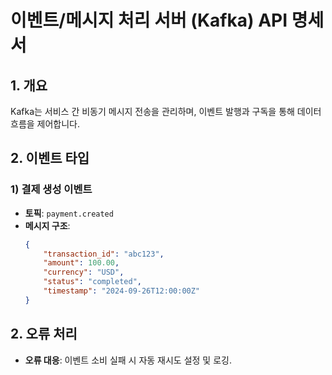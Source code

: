 # 이벤트/메시지 처리 서버 (Kafka) API 명세서

## 1. 개요
Kafka는 서비스 간 비동기 메시지 전송을 관리하며, 이벤트 발행과 구독을 통해 데이터 흐름을 제어합니다.

## 2. 이벤트 타입

### 1) 결제 생성 이벤트
- **토픽**: `payment.created`
- **메시지 구조**:
    ```json
    {
        "transaction_id": "abc123",
        "amount": 100.00,
        "currency": "USD",
        "status": "completed",
        "timestamp": "2024-09-26T12:00:00Z"
    }
    ```

## 2. 오류 처리
- **오류 대응**: 이벤트 소비 실패 시 자동 재시도 설정 및 로깅.